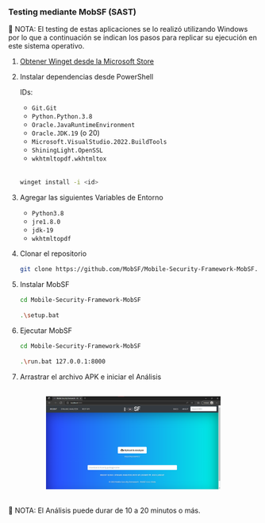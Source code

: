 ### Testing mediante MobSF (SAST)

📌 NOTA: El testing de estas aplicaciones se lo realizó utilizando Windows por lo que a continuación se indican los pasos para replicar su ejecución en este sistema operativo.

1. [Obtener Winget desde la Microsoft Store](https://www.microsoft.com/p/app-installer/9nblggh4nns1#activetab=pivot:overviewtab)

1. Instalar dependencias desde PowerShell

    IDs:
    - `Git.Git`
    - `Python.Python.3.8`
    - `Oracle.JavaRuntimeEnvironment`
    - `Oracle.JDK.19` (o 20)
    - `Microsoft.VisualStudio.2022.BuildTools`
    - `ShiningLight.OpenSSL`
    - `wkhtmltopdf.wkhtmltox`

    <br/>

    ```bash
    winget install -i <id>
    ```

1. Agregar las siguientes Variables de Entorno

    - `Python3.8`
    - `jre1.8.0`
    - `jdk-19`
    - `wkhtmltopdf`

1. Clonar el repositorio

    ```bash
    git clone https://github.com/MobSF/Mobile-Security-Framework-MobSF.git
    ```

1. Instalar MobSF

    ```bash
    cd Mobile-Security-Framework-MobSF
    ```
    ```bash
    .\setup.bat
    ```

1. Ejecutar MobSF

    ```bash
    cd Mobile-Security-Framework-MobSF
    ```
    ```bash
    .\run.bat 127.0.0.1:8000
    ```
    
1. Arrastrar el archivo APK e iniciar el Análisis

<br/>

<div align="center">
<img style="width:70%" src="./img/MobSF.png" >
</div>

<br/>

📌 NOTA: El Análisis puede durar de 10 a 20 minutos o más.